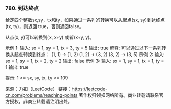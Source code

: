 ### 780. 到达终点

给定四个整数sx,sy，tx和ty，如果通过一系列的转换可以从起点(sx, sy)到达终点(tx, ty)，则返回 true，否则返回false。

从点(x, y)可以转换到(x, x+y) 或者(x+y, y)。



示例 1:
输入: sx = 1, sy = 1, tx = 3, ty = 5
输出: true
解释:
可以通过以下一系列转换从起点转换到终点：
(1, 1) -> (1, 2)
(1, 2) -> (3, 2)
(3, 2) -> (3, 5)
示例 2:
输入: sx = 1, sy = 1, tx = 2, ty = 2
输出: false
示例 3:
输入: sx = 1, sy = 1, tx = 1, ty = 1
输出: true


提示:
1 <= sx, sy, tx, ty <= 109

来源：力扣（LeetCode）
链接：https://leetcode-cn.com/problems/reaching-points
著作权归领扣网络所有。商业转载请联系官方授权，非商业转载请注明出处。